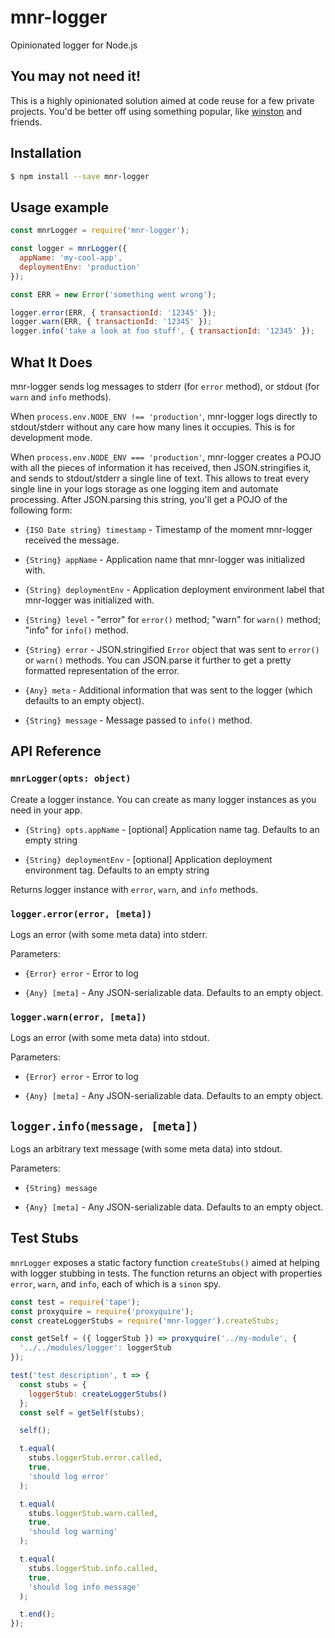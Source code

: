# mnr-logger

Opinionated logger for Node.js

## You may not need it!

This is a highly opinionated solution aimed at code reuse for a few private projects. You'd be better off using something popular, like [winston](https://www.npmjs.com/package/winston) and friends.

## Installation

```bash
$ npm install --save mnr-logger
```

## Usage example

```javascript
const mnrLogger = require('mnr-logger');

const logger = mnrLogger({
  appName: 'my-cool-app',
  deploymentEnv: 'production'
});

const ERR = new Error('something went wrong');

logger.error(ERR, { transactionId: '12345' });
logger.warn(ERR, { transactionId: '12345' });
logger.info('take a look at foo stuff', { transactionId: '12345' });
```

## What It Does

mnr-logger sends log messages to stderr (for `error` method), or stdout (for `warn` and `info` methods).

When `process.env.NODE_ENV !== 'production'`, mnr-logger logs directly to stdout/stderr without any care how many lines it occupies. This is for development mode.

When `process.env.NODE_ENV === 'production'`, mnr-logger creates a POJO with all the pieces of information it has received, then JSON.stringifies it, and sends to stdout/stderr a single line of text. This allows to treat every single line in your logs storage as one logging item and automate processing. After JSON.parsing this string, you'll get a POJO of the following form:

* `{ISO Date string} timestamp` - Timestamp of the moment mnr-logger received the message.

* `{String} appName` - Application name that mnr-logger was initialized with.

* `{String} deploymentEnv` - Application deployment environment label that mnr-logger was initialized with.

* `{String} level` - "error" for `error()` method; "warn" for `warn()` method; "info" for `info()` method.

* `{String} error` - JSON.stringified `Error` object that was sent to `error()` or `warn()` methods. You can JSON.parse it further to get a pretty formatted representation of the error.

* `{Any} meta` - Additional information that was sent to the logger (which defaults to an empty object).

* `{String} message` - Message passed to `info()` method.


## API Reference

### `mnrLogger(opts: object)`

Create a logger instance. You can create as many logger instances as you need in your app.

* `{String} opts.appName` - [optional] Application name tag. Defaults to an empty string

* `{String} deploymentEnv` - [optional] Application deployment environment tag. Defaults to an empty string

Returns logger instance with `error`, `warn`, and `info` methods.


### `logger.error(error, [meta])`

Logs an error (with some meta data) into stderr.

Parameters:

* `{Error} error` - Error to log

* `{Any} [meta]` - Any JSON-serializable data. Defaults to an empty object.


### `logger.warn(error, [meta])`

Logs an error (with some meta data) into stdout.

Parameters:

* `{Error} error` - Error to log

* `{Any} [meta]` - Any JSON-serializable data. Defaults to an empty object.


## `logger.info(message, [meta])`

Logs an arbitrary text message (with some meta data) into stdout.

Parameters:

* `{String} message`

* `{Any} [meta]` - Any JSON-serializable data. Defaults to an empty object.


## Test Stubs

`mnrLogger` exposes a static factory function `createStubs()` aimed at helping with logger stubbing in tests. The function returns an object with properties `error`, `warn`, and `info`, each of which is a `sinon` spy.

```javascript
const test = require('tape');
const proxyquire = require('proxyquire');
const createLoggerStubs = require('mnr-logger').createStubs;

const getSelf = ({ loggerStub }) => proxyquire('../my-module', {
  '../../modules/logger': loggerStub
});

test('test description', t => {
  const stubs = {
    loggerStub: createLoggerStubs()
  };
  const self = getSelf(stubs);

  self();

  t.equal(
    stubs.loggerStub.error.called,
    true,
    'should log error'
  );

  t.equal(
    stubs.loggerStub.warn.called,
    true,
    'should log warning'
  );

  t.equal(
    stubs.loggerStub.info.called,
    true,
    'should log info message'
  );

  t.end();
});
```

